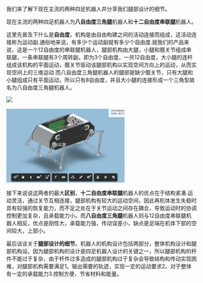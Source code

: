 ﻿我们来了解下现在主流的两种四足机器人并分享我们腿部设计的细节。

现在主流的两种四足机器人为**八自由度三角腿**机器人和**十二自由度串联腿**机器人。

这里先普及下什么是**自由度**，机构是由自由构建之间的活动连接而组成，这活动连接称为运动副.通俗地来说，有多少个运动副就有多少个自由度.就我们的产品来说，这是一个12自由度的串联腿机器人，腿部机构由大腿，小腿和髋关节组成串联腿，一条串联腿有3个周转副，即为3个自由度，一共12自由度，大小腿的连杆组成该机构的平面运动，髋关节驱动该腿部机构以实现空间方向上的运动，从而实现空间上的三维运动.而八自由度三角腿机器人的腿部是缺少髋关节，只有大腿和小腿组成只有平面运动，所以只有8自由度，并且大小腿的连接形成一个三角型故名为八自由度三角腿机器人。



![](D:\Documents\GitHub\PyPy-dog-tutorial\pic\ch7\7.4\1.png)



![](/pic/ch7/7.4/1.png)



接下来说说这两者的最大**区别**，**十二自由度串联腿**机器人的优点在于结构紧凑.运动灵活，通过关节互相连接，腿部机构有较大的运动空间，因此再机体发生失稳时具有较强的恢复能力，而不足之处在于关节运动之间存在耦合，导致运动时的协调控制更加复杂，且承载能力小。而**八自由度三角腿**机器人则与12自由度串联腿机器人相反，优点是刚性大，承载能力强，传动误差小，缺点是足端在机体下部的空间较大，上部小。

最后谈谈关于**腿部设计的细节**。机器人的机构设计包括两部分，整体机构设计和腿部机构设。因为腿部机构的设计是四足机器人设计的关键之一，所以腿部机构的杆件不能过于复杂，由于杆件过多造成的腿部机构过于复杂会导致结构和传动实现困难，对腿部机构需要满足1。输出需要的轨迹，实现一定的运动要求2。对于整体有一定的承载能力3.控制方便，节省材料和能量。